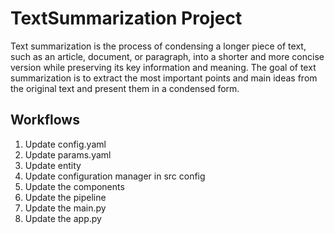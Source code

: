 # TextSummarization Project
Text summarization is the process of condensing a longer piece of text, such as an article, document, or paragraph, into a shorter and more concise version while preserving its key information and meaning. The goal of text summarization is to extract the most important points and main ideas from the original text and present them in a condensed form.

## Workflows

1. Update config.yaml
2. Update params.yaml
3. Update entity
4. Update configuration manager in src config
5. Update the components
6. Update the pipeline
7. Update the main.py
8. Update the app.py